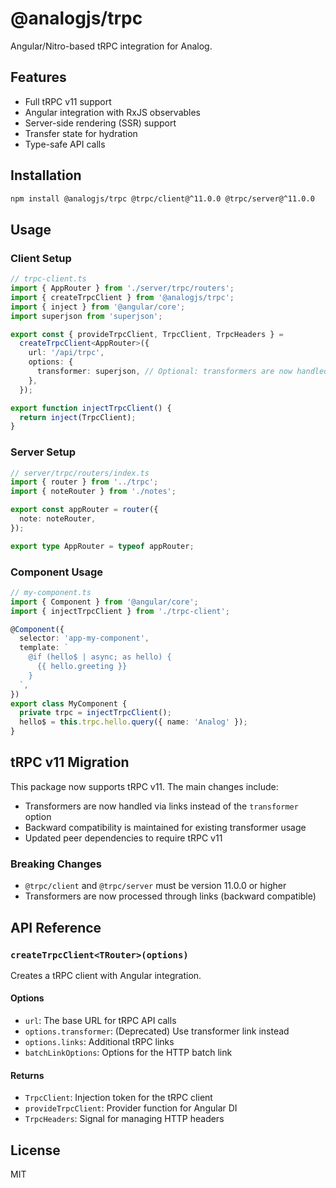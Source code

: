 # @analogjs/trpc

Angular/Nitro-based tRPC integration for Analog.

## Features

- Full tRPC v11 support
- Angular integration with RxJS observables
- Server-side rendering (SSR) support
- Transfer state for hydration
- Type-safe API calls

## Installation

```bash
npm install @analogjs/trpc @trpc/client@^11.0.0 @trpc/server@^11.0.0
```

## Usage

### Client Setup

```typescript
// trpc-client.ts
import { AppRouter } from './server/trpc/routers';
import { createTrpcClient } from '@analogjs/trpc';
import { inject } from '@angular/core';
import superjson from 'superjson';

export const { provideTrpcClient, TrpcClient, TrpcHeaders } =
  createTrpcClient<AppRouter>({
    url: '/api/trpc',
    options: {
      transformer: superjson, // Optional: transformers are now handled via links
    },
  });

export function injectTrpcClient() {
  return inject(TrpcClient);
}
```

### Server Setup

```typescript
// server/trpc/routers/index.ts
import { router } from '../trpc';
import { noteRouter } from './notes';

export const appRouter = router({
  note: noteRouter,
});

export type AppRouter = typeof appRouter;
```

### Component Usage

```typescript
// my-component.ts
import { Component } from '@angular/core';
import { injectTrpcClient } from './trpc-client';

@Component({
  selector: 'app-my-component',
  template: `
    @if (hello$ | async; as hello) {
      {{ hello.greeting }}
    }
  `,
})
export class MyComponent {
  private trpc = injectTrpcClient();
  hello$ = this.trpc.hello.query({ name: 'Analog' });
}
```

## tRPC v11 Migration

This package now supports tRPC v11. The main changes include:

- Transformers are now handled via links instead of the `transformer` option
- Backward compatibility is maintained for existing transformer usage
- Updated peer dependencies to require tRPC v11

### Breaking Changes

- `@trpc/client` and `@trpc/server` must be version 11.0.0 or higher
- Transformers are now processed through links (backward compatible)

## API Reference

### `createTrpcClient<TRouter>(options)`

Creates a tRPC client with Angular integration.

#### Options

- `url`: The base URL for tRPC API calls
- `options.transformer`: (Deprecated) Use transformer link instead
- `options.links`: Additional tRPC links
- `batchLinkOptions`: Options for the HTTP batch link

#### Returns

- `TrpcClient`: Injection token for the tRPC client
- `provideTrpcClient`: Provider function for Angular DI
- `TrpcHeaders`: Signal for managing HTTP headers

## License

MIT
